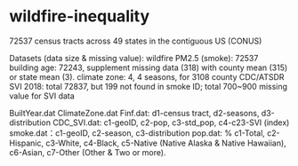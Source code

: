 # wildfire-inequality
72537 census tracts across 49 states in the contiguous US (CONUS)

Datasets (data size & missing value):
wildfire PM2.5 (smoke): 72537
building age: 72243, supplement missing data (318) with county mean (315) or state mean (3).
climate zone: 4, 4 seasons, for 3108 county
CDC/ATSDR SVI 2018: total 72837, but 199 not found in smoke ID; total 700~900 missing value for SVI data


BuiltYear.dat
ClimateZone.dat
Finf.dat: d1-census tract, d2-seasons, d3-distribution
CDC_SVI.dat: c1-geoID, c2-pop, c3-std_pop, c4-c23-SVI (index)
smoke.dat：c1-geoID, c2-season, c3-distribution
pop.dat: % c1-Total, c2-Hispanic, c3-White, c4-Black, c5-Native (Native Alaska & Native Hawaiian), c6-Asian, c7-Other (Other & Two or more).
